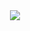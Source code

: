 <link rel="stylesheet" type='text/css' href="https://cdn.jsdelivr.net/gh/devicons/devicon@latest/devicon.min.css" />
          
<div align="center">
    <img src="https://readme-typing-svg.demolab.com?font=Permanent+Marker&size=48&duration=4000&pause=1000&center=true&vCenter=true&random=true&width=500&height=90&lines=Hi+There!%F0%9F%91%8B;I'm+Arleon+Zemtsop!;AKA+Cerberus⚡"/>
</div>

<!--
**brice10/brice10** is a ✨ _special_ ✨ repository because its `README.md` (this file) appears on your GitHub profile.

Here are some ideas to get you started:

- 🔭 I’m currently working on ...
- 🌱 I’m currently learning ...
- 👯 I’m looking to collaborate on ...
- 🤔 I’m looking for help with ...
- 💬 Ask me about ...
- 📫 How to reach me: ...
- 😄 Pronouns: ...
- ⚡ Fun fact: ...
-->
